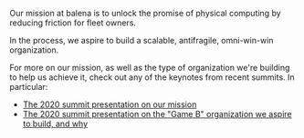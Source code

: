 Our mission at balena is to unlock the promise of physical computing by reducing friction for fleet owners.

In the process, we aspire to build a scalable, antifragile, omni-win-win organization. 

For more on our mission, as well as the type of organization we're building to help us achieve it, check out any of the keynotes from recent summits. In particular: 
- [The 2020 summit presentation on our mission](https://drive.google.com/drive/u/0/folders/1rPYCLJqsYFDQZUQjdZWF6miR9TS-O8C0)
- [The 2020 summit presentation on the "Game B" organization we aspire to build, and why](https://drive.google.com/drive/u/0/folders/135XUCc-btFwxx4spmX0vVOps6FKx80Cl) 